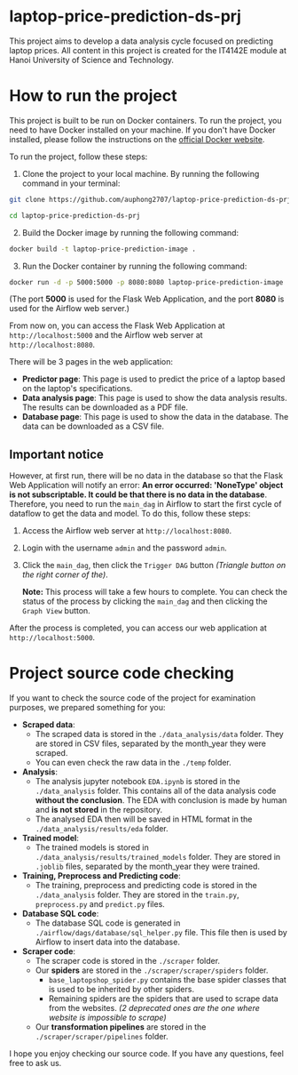 # laptop-price-prediction-ds-prj
This project aims to develop a data analysis cycle focused on predicting laptop prices. All content in this project is created for the IT4142E module at Hanoi University of Science and Technology.

# How to run the project
This project is built to be run on Docker containers. To run the project, you need to have Docker installed on your machine. If you don't have Docker installed, please follow the instructions on the [official Docker website](https://docs.docker.com/get-docker/).

To run the project, follow these steps:
1. Clone the project to your local machine. By running the following command in your terminal:
```bash
git clone https://github.com/auphong2707/laptop-price-prediction-ds-prj.git

cd laptop-price-prediction-ds-prj
```

2. Build the Docker image by running the following command:
```bash
docker build -t laptop-price-prediction-image .
```

3. Run the Docker container by running the following command:
```bash
docker run -d -p 5000:5000 -p 8080:8080 laptop-price-prediction-image
```
(The port **5000** is used for the Flask Web Application, and the port **8080** is used for the Airflow web server.)

From now on, you can access the Flask Web Application at `http://localhost:5000` and the Airflow web server at `http://localhost:8080`.

There will be 3 pages in the web application:

- **Predictor page**: This page is used to predict the price of a laptop based on the laptop's specifications.
- **Data analysis page**: This page is used to show the data analysis results. The results can be downloaded as a PDF file.
- **Database page**: This page is used to show the data in the database. The data can be downloaded as a CSV file.

## Important notice
However, at first run, there will be no data in the database so that the 
Flask Web Application will notify an error: **An error occurred: 'NoneType' object is not subscriptable. It could be that there is no data in the database**. Therefore, you need to run the `main_dag` in Airflow to start the first cycle of dataflow to get the data and model. To do this, follow these steps:

1. Access the Airflow web server at `http://localhost:8080`.
2. Login with the username `admin` and the password `admin`.
3. Click the `main_dag`, then click the `Trigger DAG` button *(Triangle button on the right corner of the)*.
   
   **Note:** This process will take a few hours to complete. You can check the status of the process by clicking the `main_dag` and then clicking the `Graph View` button.

After the process is completed, you can access our web application at `http://localhost:5000`.

# Project source code checking
If you want to check the source code of the project for examination purposes, we prepared something for you:
- **Scraped data**: 
  - The scraped data is stored in the `./data_analysis/data` folder. They are stored in CSV files, separated by the month_year they were scraped.
  - You can even check the raw data in the `./temp` folder.
- **Analysis**: 
  - The analysis jupyter notebook `EDA.ipynb` is stored in the `./data_analysis` folder. This contains all of the data analysis code **without the conclusion**. The EDA with conclusion is made by human and **is not stored** in the repository.
  - The analysed EDA then will be saved in HTML format in the `./data_analysis/results/eda` folder.
- **Trained model**:
  - The trained models is stored in `./data_analysis/results/trained_models` folder. They are stored in `.joblib` files, separated by the month_year they were trained.
- **Training, Preprocess and Predicting code**: 
  - The training, preprocess and predicting code is stored in the `./data_analysis` folder. They are stored in the `train.py`, `preprocess.py` and `predict.py` files.
- **Database SQL code**:
  - The database SQL code is generated in `./airflow/dags/database/sql_helper.py` file. This file then is used by Airflow to insert data into the database.
- **Scraper code**:
  - The scraper code is stored in the `./scraper` folder.
  - Our **spiders** are stored in the `./scraper/scraper/spiders` folder.
    - `base_laptopshop_spider.py` contains the base spider classes that is used to be inherited by other spiders.
    - Remaining spiders are the spiders that are used to scrape data from the websites. *(2 deprecated ones are the one where website is impossible to scrape)*
  - Our **transformation pipelines** are stored in the `./scraper/scraper/pipelines` folder.

I hope you enjoy checking our source code. If you have any questions, feel free to ask us.
